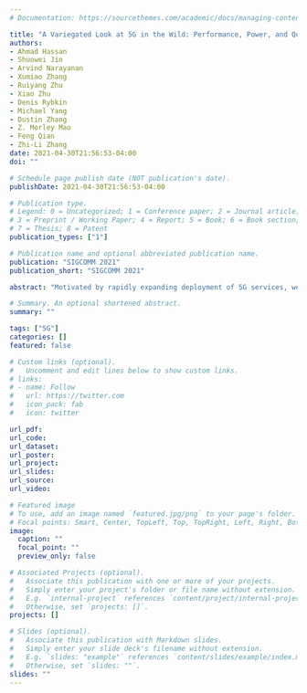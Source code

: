 ```yaml
---
# Documentation: https://sourcethemes.com/academic/docs/managing-content/

title: "A Variegated Look at 5G in the Wild: Performance, Power, and QoE Implications"
authors: 
- Ahmad Hassan
- Shuowei Jin
- Arvind Narayanan
- Xumiao Zhang
- Ruiyang Zhu
- Xiao Zhu
- Denis Rybkin
- Michael Yang
- Dustin Zhang
- Z. Morley Mao
- Feng Qian
- Zhi-Li Zhang
date: 2021-04-30T21:56:53-04:00
doi: ""

# Schedule page publish date (NOT publication's date).
publishDate: 2021-04-30T21:56:53-04:00

# Publication type.
# Legend: 0 = Uncategorized; 1 = Conference paper; 2 = Journal article;
# 3 = Preprint / Working Paper; 4 = Report; 5 = Book; 6 = Book section;
# 7 = Thesis; 8 = Patent
publication_types: ["1"]

# Publication name and optional abbreviated publication name.
publication: "SIGCOMM 2021"
publication_short: "SIGCOMM 2021"

abstract: "Motivated by rapidly expanding deployment of 5G services, we carry out an in-depth study to understand how 5G impacts application performance and energy efficiency. We examine the effects of 5G deployment strategies such as Non-Standalone (NSA) 5G and Standalone (SA), radio bands and protocol specific properties (e.g., RRC state transitions and power profiles) on performance and power usage experienced by user equipment (smart phones) and applications running on them. Unlike previous studies, we focus on both 5G mmWave -- which provides significantly higher throughput than 4G LTE -- and low-band radio (with more comparable throughput with 4G LTE). Our work answers the key questions of how to best utilize 5G for common applications such as video streaming and web browsing, and aid intelligent throughput-power trade-offs."

# Summary. An optional shortened abstract.
summary: ""

tags: ["5G"]
categories: []
featured: false

# Custom links (optional).
#   Uncomment and edit lines below to show custom links.
# links:
# - name: Follow
#   url: https://twitter.com
#   icon_pack: fab
#   icon: twitter

url_pdf:
url_code:
url_dataset:
url_poster:
url_project:
url_slides:
url_source:
url_video:

# Featured image
# To use, add an image named `featured.jpg/png` to your page's folder. 
# Focal points: Smart, Center, TopLeft, Top, TopRight, Left, Right, BottomLeft, Bottom, BottomRight.
image:
  caption: ""
  focal_point: ""
  preview_only: false

# Associated Projects (optional).
#   Associate this publication with one or more of your projects.
#   Simply enter your project's folder or file name without extension.
#   E.g. `internal-project` references `content/project/internal-project/index.md`.
#   Otherwise, set `projects: []`.
projects: []

# Slides (optional).
#   Associate this publication with Markdown slides.
#   Simply enter your slide deck's filename without extension.
#   E.g. `slides: "example"` references `content/slides/example/index.md`.
#   Otherwise, set `slides: ""`.
slides: ""
---
```

